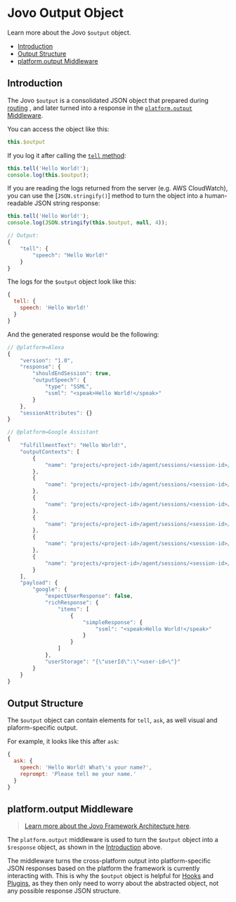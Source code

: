 # Jovo Output Object

Learn more about the Jovo `$output` object.

* [Introduction](#introduction)
* [Output Structure](#output-structure)
* [platform.output Middleware](#platformoutput-middleware)


## Introduction

The Jovo `$output` is a consolidated JSON object that prepared during [routing](../routing '../routing') , and later turned into a response in the [`platform.output` Middleware](#platformoutput-middleware).

You can access the object like this:

```js
this.$output
```

If you log it after calling the [`tell` method](./README.md#tell '../#tell'):

```js
this.tell('Hello World!');
console.log(this.$output);
```

If you are reading the logs returned from the server (e.g. AWS CloudWatch), you can use the [`JSON.stringify()`] method to turn the object into a human-readable JSON string response:

```js
this.tell('Hello World!');
console.log(JSON.stringify(this.$output, null, 4));

// Output:
{ 
    "tell": { 
        "speech": "Hello World!"
    } 
}
```

The logs for the `$output` object look like this:

```js
{ 
  tell: { 
    speech: 'Hello World!' 
  } 
}
```

And the generated response would be the following:

```js
// @platform=Alexa
{
	"version": "1.0",
	"response": {
		"shouldEndSession": true,
		"outputSpeech": {
			"type": "SSML",
			"ssml": "<speak>Hello World!</speak>"
		}
	},
	"sessionAttributes": {}
}

// @platform=Google Assistant
{
	"fulfillmentText": "Hello World!",
	"outputContexts": [
		{
			"name": "projects/<project-id>/agent/sessions/<session-id>/contexts/google_assistant_welcome"
		},
		{
			"name": "projects/<project-id>/agent/sessions/<session-id>/contexts/actions_capability_screen_output"
		},
		{
			"name": "projects/<project-id>/agent/sessions/<session-id>/contexts/actions_capability_audio_output"
		},
		{
			"name": "projects/<project-id>/agent/sessions/<session-id>/contexts/google_assistant_input_type_keyboard"
		},
		{
			"name": "projects/<project-id>/agent/sessions/<session-id>/contexts/actions_capability_web_browser"
		},
		{
			"name": "projects/<project-id>/agent/sessions/<session-id>/contexts/actions_capability_media_response_audio"
		}
	],
	"payload": {
		"google": {
			"expectUserResponse": false,
			"richResponse": {
				"items": [
					{
						"simpleResponse": {
							"ssml": "<speak>Hello World!</speak>"
						}
					}
				]
			},
			"userStorage": "{\"userId\":\"<user-id>\"}"
		}
	}
}
```


## Output Structure

The `$output` object can contain elements for `tell`, `ask`, as well visual and plaform-specific output.

For example, it looks like this after `ask`:

```js
{ 
  ask: { 
    speech: 'Hello World! What\'s your name?',
    reprompt: 'Please tell me your name.' 
  } 
}
```

## platform.output Middleware

> [Learn more about the Jovo Framework Architecture here](../../advanced-concepts/architecture.md '../architecture').

The `platform.output` middleware is used to turn the `$output` object into a `$response` object, as shown in the [Introduction](#introduction) above.

The middleware turns the cross-platform output into platform-specific JSON responses based on the platform the framework is currently interacting with. This is why the `$output` object is helpful for [Hooks](../../advanced-concepts/hooks.md '../hooks') and [Plugins](../../advanced-concepts/plugins.md '../plugins'), as they then only need to worry about the abstracted object, not any possible response JSON structure.


<!--[metadata]: {"description": "Learn more about the Jovo $output object.",
	            "route": "output/object"}-->
